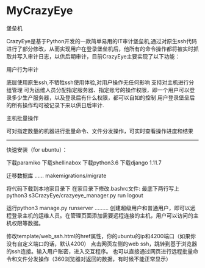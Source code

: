 # MyCrazyEye
堡垒机

CrazyEye是基于Python开发的一款简单易用的IT审计堡垒机,通过对原生ssh代码进行了部分修改，从而实现用户在登录堡垒机后，他所有的命令操作都将被实时抓取并写入审计日志，以供后期审计，目前CrazyEye主要实现了以下功能：

用户行为审计

底层使用原生ssh,不牺牲ssh使用体验,对用户操作无任何影响
支持对主机进行分组管理
可为运维人员分配指定服务器、指定账号的操作权限，即一个用户可以登录多少生产服务器，以及登录后有什么权限，都可以自如的控制
用户登录堡垒后的所有操作均可被记录下来以供日后审计.

主机批量操作

可对指定数量的机器进行批量命令、文件分发操作，可实时查看操作进度和结果

-----------------------------------------------------------------------------------------------
快速安装（for ubuntu）：

下载paramiko
下载shellinabox
下载python3.6
下载django 1.11.7

迁移数据库 ...... makemigrations/migrate

将代码下载到本地家目录下
在家目录下修改.bashrc文件:
      最底下两行写上 python3 s3CrazyEye/crazyeye_manager.py run
                    logout
                    
运行python3 manage.py runserver .........
创建超级用户和普通用户，即可以远程登录主机的运维人员。在管理页面添加需要远程连接的主机，用户可以访问的主机权限等数据。

修改template/web_ssh.html的href属性，你的ubuntu的ip和4200端口（如果你没有自定义端口的话，默认4200）
点击网页左侧的web ssh，跳转到基于浏览器的ssh连接。输入用户账密，进入交互程序。
也可以直接通过网页进行远程批量命令和文件分发操作（360浏览器对返回的数据，有时候不能正常显示）
